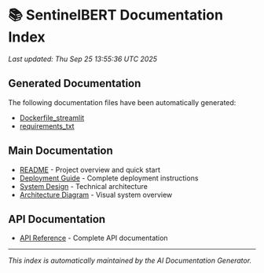 # 📚 SentinelBERT Documentation Index

*Last updated: Thu Sep 25 13:55:36 UTC 2025*

## Generated Documentation

The following documentation files have been automatically generated:

- [Dockerfile_streamlit](docs/generated/Dockerfile_streamlit.md)
- [requirements_txt](docs/generated/requirements_txt.md)

## Main Documentation

- [README](../README.md) - Project overview and quick start
- [Deployment Guide](../DEPLOYMENT_GUIDE.md) - Complete deployment instructions
- [System Design](../SYSTEM_DESIGN.md) - Technical architecture
- [Architecture Diagram](../ARCHITECTURE_DIAGRAM.md) - Visual system overview

## API Documentation

- [API Reference](api/API_REFERENCE.md) - Complete API documentation

---

*This index is automatically maintained by the AI Documentation Generator.*
